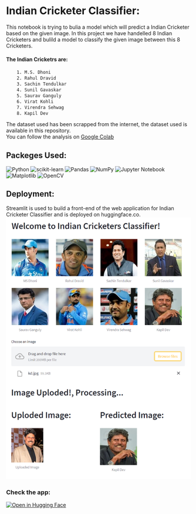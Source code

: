 # Indian Cricketer Classifier:
This notebook is trying to bulia a model which will predict a Indian Cricketer based on the given image. In this project we have handelled 8 Indian Cricketers and bulild a model to classify the given image between this 8 Cricketers.  
#### The Indian Cricketrs are: 
        1. M.S. Dhoni
        2. Rahul Dravid
        3. Sachin Tendulkar
        4. Sunil Gavaskar
        5. Saurav Ganguly
        6. Virat Kohli
        7. Virendra Sehwag
        8. Kapil Dev
        
The dataset used has been scrapped from the internet, the dataset used is available in this repository.  
You can follow the analysis on <a href="https://colab.research.google.com/drive/1n4qAsWWH-ylf8BLPhkgxqX5NAOzOfr9q?usp=sharing">Google Colab</a>  

## Packeges Used:
 ![Python][python] ![scikit-learn][sklearn-image] ![Pandas][Pandas-image] ![NumPy](https://img.shields.io/badge/numpy-%23013243.svg?style=for-the-badge&logo=numpy&logoColor=white) ![Jupyter Notebook][ipython-image] ![Matplotlib](https://img.shields.io/badge/Matplotlib-%23ffffff.svg?style=for-the-badge&logo=Matplotlib&logoColor=black) ![OpenCV](https://img.shields.io/badge/opencv-%23white.svg?style=for-the-badge&logo=opencv&logoColor=white)
 
[python]: https://img.shields.io/badge/python-3670A0?style=for-the-badge&logo=python&logoColor=ffdd54
[sklearn-image]:https://img.shields.io/badge/scikit--learn-%23F7931E.svg?style=for-the-badge&logo=scikit-learn&logoColor=white
[Pandas-image]: https://img.shields.io/badge/pandas-%23150458.svg?style=for-the-badge&logo=pandas&logoColor=white
[ipython-image]: https://img.shields.io/badge/jupyter-%23FA0F00.svg?style=for-the-badge&logo=jupyter&logoColor=white

## Deployment:
Streamlit is used to build a front-end of the web application for Indian Cricketer Classifier and is deployed on huggingface.co.
![app](app.png)

### Check the app:
[![Open in Hugging Face](https://img.shields.io/badge/%F0%9F%A4%97%20Hugging%20Face-Spaces-blue)](https://huggingface.co/spaces/Shrikrishna/Indian_Cricketer_Classifier)
